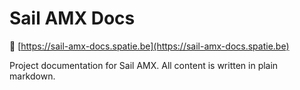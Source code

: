 # Sail AMX Docs

🔗 [https://sail-amx-docs.spatie.be](https://sail-amx-docs.spatie.be)

Project documentation for Sail AMX. All content is written in plain markdown.
